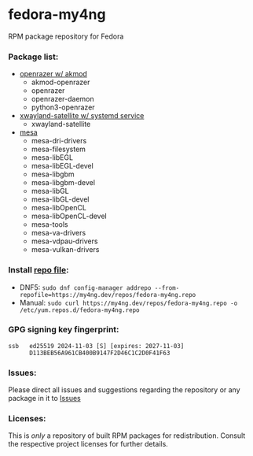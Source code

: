 # fedora-my4ng
RPM package repository for Fedora

### Package list:

  - [openrazer w/ akmod](https://github.com/openrazer/openrazer)
    - akmod-openrazer
    - openrazer
    - openrazer-daemon
    - python3-openrazer
  - [xwayland-satellite w/ systemd service](https://github.com/Supreeeme/xwayland-satellite)
    - xwayland-satellite
  - [mesa](https://gitlab.freedesktop.org/mesa/mesa/)
    - mesa-dri-drivers
    - mesa-filesystem
    - mesa-libEGL
    - mesa-libEGL-devel
    - mesa-libgbm
    - mesa-libgbm-devel
    - mesa-libGL
    - mesa-libGL-devel
    - mesa-libOpenCL
    - mesa-libOpenCL-devel
    - mesa-tools
    - mesa-va-drivers
    - mesa-vdpau-drivers
    - mesa-vulkan-drivers

### Install [repo file](https://my4ng.dev/repos/fedora-my4ng.repo):

  - DNF5: `sudo dnf config-manager addrepo --from-repofile=https://my4ng.dev/repos/fedora-my4ng.repo`
  - Manual: `sudo curl https://my4ng.dev/repos/fedora-my4ng.repo -o /etc/yum.repos.d/fedora-my4ng.repo`

### GPG signing key fingerprint:

```
ssb   ed25519 2024-11-03 [S] [expires: 2027-11-03]
      D113BEB56A961CB400B9147F2D46C1C2D0F41F63
```

### Issues:

Please direct all issues and suggestions regarding the repository or any package in it to [Issues](https://github.com/my4ng/fedora-my4ng/issues)

### Licenses:

This is _only_ a repository of built RPM packages for redistribution. Consult the respective project licenses for further details.
